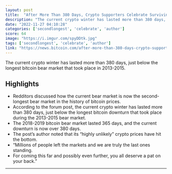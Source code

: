 ```yaml
---
layout: post
title:  "After More Than 380 Days, Crypto Supporters Celebrate Surviving the Second-Longest Bitcoin Bear Market"
description: "The current crypto winter has lasted more than 380 days, just below the longest bitcoin bear market that took place in 2013-2015."
date: "2022-11-27 04:10:28"
categories: ['secondlongest', 'celebrate', 'author']
score: 64
image: "https://i.imgur.com/spyDDtk.jpg"
tags: ['secondlongest', 'celebrate', 'author']
link: "https://news.bitcoin.com/after-more-than-380-days-crypto-supporters-celebrate-surviving-the-second-longest-bitcoin-bear-market/"
---
```


The current crypto winter has lasted more than 380 days, just below the longest bitcoin bear market that took place in 2013-2015.

## Highlights

- Redditors discussed how the current bear market is now the second-longest bear market in the history of bitcoin prices.
- According to the forum post, the current crypto winter has lasted more than 380 days, just below the longest bitcoin downturn that took place during the 2013-2015 bear market.
- The 2018-2019 bitcoin bear market lasted 365 days, and the current downturn is now over 380 days.
- The post’s author noted that its “highly unlikely” crypto prices have hit the bottom.
- “Millions of people left the markets and we are truly the last ones standing.
- For coming this far and possibly even further, you all deserve a pat on your back.”

---
